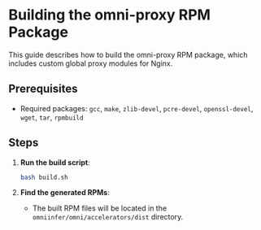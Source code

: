 # Building the omni-proxy RPM Package

This guide describes how to build the omni-proxy RPM package, which includes custom global proxy modules for Nginx.

## Prerequisites

- Required packages: `gcc`, `make`, `zlib-devel`, `pcre-devel`, `openssl-devel`, `wget`, `tar`, `rpmbuild`

## Steps

1. **Run the build script**:
    ```bash
    bash build.sh
    ```

2. **Find the generated RPMs**:
    - The built RPM files will be located in the `omniinfer/omni/accelerators/dist` directory.
